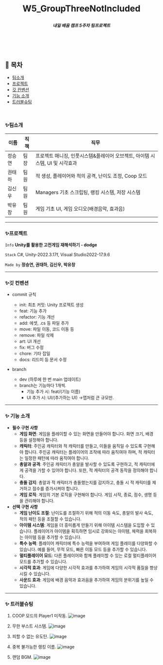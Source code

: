 <br/>
<br/>

# <p align="center"> **W5_GroupThreeNotIncluded**  </p>

##### <p align="center"> <b> 내일 배움 캠프 5주차 팀프로젝트 </b>

<br/>
<br/>

<br/>

## 📖 목차
+ [팀소개](#팀소개)
+ [프로젝트](#프로젝트)
+ [깃 컨벤션](#깃-컨벤션)
+ [기능 소개](#기능-소개)
+ [트러블슈팅](#트러블슈팅)


<br/>

### ✨팀소개
| 이름   | 직책 | 직무 |
|--------|------|------|
| 정승연 | 팀장 | 프로젝트 매니징, 인풋시스템&플레이어 오브젝트, 아이템 시스템, UI 및 시각효과 |
| 권태하 | 팀원 | 적 생성, 플레이어와 적의 공격, 난이도 조정, Coop 모드 |
| 김신우 | 팀원 | Managers 기초 스크립팅, 랭킹 시스템, 저장 시스템 |
| 박유창 | 팀원 | 게임 기초 UI, 게임 오디오(배경음악, 효과음) |


---

### ✨프로젝트  

 `Info` **Unity를 활용한 고전게임 재해석하기 - dodge**

 `Stack` C#, Unity-2022.3.17f, Visual Studio2022-17.9.6   

 `Made by` **정승연, 권태하, 김신우, 박유창** 

---

### ✨깃 컨벤션

- commit 규칙
    - init: 최초 커밋: Unity 프로젝트 생성
    - feat: 기능 추가
    - refactor: 기능 개선
    - add: 에셋, .cs 등 파일 추가
    - move: 파일 이동, 코드 이동 등
    - remove: 파일 삭제
    - art: UI 개선
    - fix: 버그 수정
    - chore: 기타 잡일
    - docs: 리드미 등 문서 수정
 
- branch
    - dev (하루에 한 번 main 업데이트)
    - branch는 기능마다 1개씩.
        - 기능 추가 시: feat/(기능 이름)
        - UI 추가 시: UI/(추가하는 UI) ->맵처럼 큰 규모만.

---

### ✨ 기능 소개
- **필수 구현 사항**
    - **게임 화면**: 게임을 플레이할 수 있는 화면을 만들어야 합니다. 화면 크기, 배경 등을 설정해야 합니다.
    - **캐릭터**: 주인공 캐릭터와 적 캐릭터를 만들고, 이들을 움직일 수 있도록 구현해야 합니다. 주인공 캐릭터는 플레이어의 조작에 따라 움직여야 하며, 적 캐릭터는 일정한 패턴에 따라 움직여야 합니다.
    - **총알과 공격**: 주인공 캐릭터가 총알을 발사할 수 있도록 구현하고, 적 캐릭터에게 공격을 가할 수 있어야 합니다. 또한, 적 캐릭터의 공격 동작을 정의해야 합니다.
    - **충돌 감지**: 총알과 적 캐릭터가 충돌했는지를 감지하고, 충돌 시 적 캐릭터를 제거하고 점수를 증가시켜야 합니다.
    - **게임 로직**: 게임의 기본 로직을 구현해야 합니다. 게임 시작, 종료, 점수, 생명 등을 관리해야 합니다.
- **선택 구현 사항**
    - **게임 난이도 조절**: 난이도를 조절하기 위해 적의 이동 속도, 총알의 발사 속도, 적의 패턴 등을 조절할 수 있습니다.
    - **아이템 시스템**: 게임을 더 흥미롭게 만들기 위해 아이템 시스템을 도입할 수 있습니다. 플레이어가 아이템을 획득하면 임시로 강화되는 아이템, 체력을 회복하는 아이템 등을 추가할 수 있습니다.
    - **특수 능력**: 플레이어 캐릭터에 특수 능력을 부여하여 게임 플레이를 다양화할 수 있습니다. 예를 들어, 무적 모드, 빠른 이동 모드 등을 추가할 수 있습니다.
    - **멀티플레이어 모드**: 다른 플레이어와 함께 플레이할 수 있는 로컬 멀티플레이어 모드를 추가할 수 있습니다.
    - **시각적 효과**: 게임에 다양한 시각적 효과를 추가하여 게임의 시각적 품질을 향상시킬 수 있습니다.
    - **사운드 효과**: 게임에 배경 음악과 효과음을 추가하여 게임의 분위기를 높일 수 있습니다.

--- 

### ✨ 트러블슈팅

1. COOP 모드의 Player1 미작동.
![image](https://github.com/Charen523/GroupThreeNotIncluded/assets/144107013/209a5656-6408-4cbf-b2df-b602dc33ea81)

2. 무한 부스트 시스템.
![image](https://github.com/Charen523/GroupThreeNotIncluded/assets/144107013/c3f657fe-74eb-464a-a53a-eb045505f0e2)

3. 피할 수 없는 유도탄.
![image](https://github.com/Charen523/GroupThreeNotIncluded/assets/144107013/6f0faec6-2c11-458d-91ce-37c05d70bbec)

4. 중복 불가능한 랭킹 이름.
![image](https://github.com/Charen523/GroupThreeNotIncluded/assets/144107013/32816322-c572-44b1-8195-6ee9db0f9ebe)

5. 랜덤 BGM.
![image](https://github.com/Charen523/GroupThreeNotIncluded/assets/144107013/12887de9-58dc-4e9b-bd9b-5503db0a76fd)

